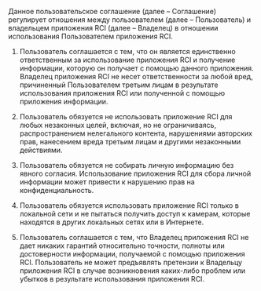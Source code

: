 Данное пользовательское соглашение (далее – Соглашение) регулирует отношения между пользователем (далее – Пользователь) и владельцем приложения RCI (далее – Владелец) в отношении использования Пользователем приложения RCI.

1. Пользователь соглашается с тем, что он является единственно ответственным за использование приложения RCI и получение информации, которую он получает с помощью данного приложения. Владелец приложения RCI не несет ответственности за любой вред, причиненный Пользователем третьим лицам в результате использования приложения RCI или полученной с помощью приложения информации.

2. Пользователь обязуется не использовать приложение RCI для любых незаконных целей, включая, но не ограничиваясь, распространением нелегального контента, нарушениями авторских прав, нанесением вреда третьим лицам и другими незаконными действиями.

3. Пользователь обязуется не собирать личную информацию без явного согласия. Использование приложения RCI для сбора личной информации может привести к нарушению прав на конфиденциальность.

4. Пользователь обязуется использовать приложение RCI только в локальной сети и не пытаться получить доступ к камерам, которые находятся в других локальных сетях или в Интернете.

5. Пользователь соглашается с тем, что Владелец приложения RCI не дает никаких гарантий относительно точности, полноты или достоверности информации, получаемой с помощью приложения RCI. Пользователь не может предъявлять претензии к Владельцу приложения RCI в случае возникновения каких-либо проблем или убытков в результате использования приложения RCI.